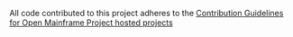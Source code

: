 All code contributed to this project adheres to the [Contribution Guidelines for Open Mainframe Project hosted projects](https://github.com/openmainframeproject/tsc/blob/master/process/contribution_guidelines.md)
